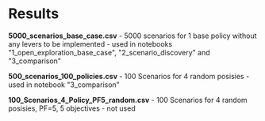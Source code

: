 # Results
 
 **5000_scenarios_base_case.csv** - 5000 scenarios for 1 base policy without any levers to be implemented 
     - used in notebooks "1_open_exploration_base_case", "2_scenario_discovery" and "3_comparison"
 
 **500_scenarios_100_policies.csv** - 100 Scenarios for 4 random posisies
     - used in notebook "3_comparison"
     
 **100_Scenarios_4_Policy_PF5_random.csv** - 100 Scenarios for 4 random posisies, PF=5, 5 objectives
     - not used
